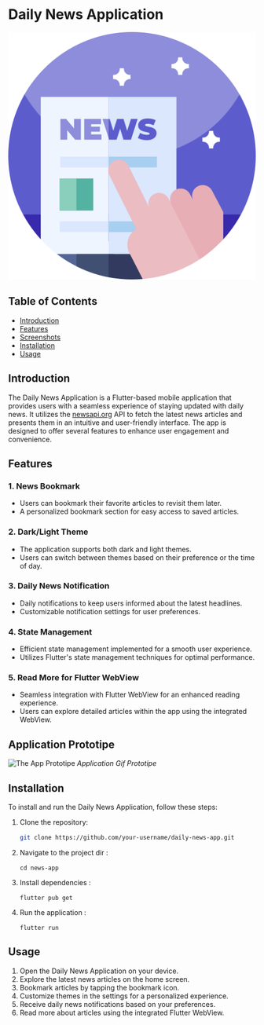 # Daily News Application

![Daily News App](github_asset/news.png)

## Table of Contents
- [Introduction](#introduction)
- [Features](#features)
- [Screenshots](#screenshots)
- [Installation](#installation)
- [Usage](#usage)

## Introduction

The Daily News Application is a Flutter-based mobile application that provides users with a seamless experience of staying updated with daily news. It utilizes the [newsapi.org](https://newsapi.org/) API to fetch the latest news articles and presents them in an intuitive and user-friendly interface. The app is designed to offer several features to enhance user engagement and convenience.

## Features

### 1. News Bookmark
- Users can bookmark their favorite articles to revisit them later.
- A personalized bookmark section for easy access to saved articles.

### 2. Dark/Light Theme
- The application supports both dark and light themes.
- Users can switch between themes based on their preference or the time of day.

### 3. Daily News Notification
- Daily notifications to keep users informed about the latest headlines.
- Customizable notification settings for user preferences.

### 4. State Management
- Efficient state management implemented for a smooth user experience.
- Utilizes Flutter's state management techniques for optimal performance.

### 5. Read More for Flutter WebView
- Seamless integration with Flutter WebView for an enhanced reading experience.
- Users can explore detailed articles within the app using the integrated WebView.

## Application Prototipe

![The App Prototipe](github_asset/daily_news_app.gif)
*Application Gif Prototipe*

## Installation

To install and run the Daily News Application, follow these steps:

1. Clone the repository:
   ```bash
   git clone https://github.com/your-username/daily-news-app.git

2. Navigate to the project dir :
   ```
   cd news-app
4. Install dependencies :
   ```
   flutter pub get
5. Run the application :
   ```
   flutter run

## Usage
1. Open the Daily News Application on your device.
2. Explore the latest news articles on the home screen.
3. Bookmark articles by tapping the bookmark icon.
4. Customize themes in the settings for a personalized experience.
5. Receive daily news notifications based on your preferences.
6. Read more about articles using the integrated Flutter WebView.
